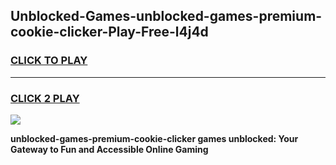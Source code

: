 
## Unblocked-Games-unblocked-games-premium-cookie-clicker-Play-Free-l4j4d
<h3>
<a href="https://premium76.site?title=unblocked-games-premium-cookie-clicker&ref=10A">CLICK TO PLAY</a></h3>
<hr>

<h3>
<a href="https://premium76.site?title=unblocked-games-premium-cookie-clicker&ref=10A">CLICK 2 PLAY</a>
  
</h3>

<a href="https://premium76.site?title=unblocked-games-premium-cookie-clicker&ref=10A"><img src="https://clearcache.store/games.png"></a>


**unblocked-games-premium-cookie-clicker games unblocked: Your Gateway to Fun and Accessible Online Gaming**
